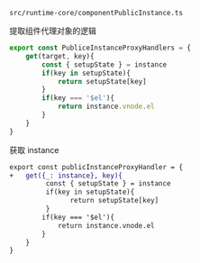 `src/runtime-core/componentPublicInstance.ts`

提取组件代理对象的逻辑
```ts
export const PubliceInstanceProxyHandlers = {
	get(target, key){
		const { setupState } = instance
		if(key in setupState){
			return setupState[key]	
		}
		if(key === '$el'){
			return instance.vnode.el
		}
	}
}
```

获取 instance
```diff
export const publicInstanceProxyHandler = {
+	get({_: instance}, key){
		 const { setupState } = instance
		 if(key in setupState){
			   return setupState[key]
		 }
		if(key === '$el'){
			return instance.vnode.el
		}
	}
}
```